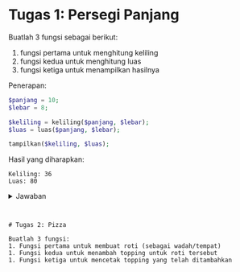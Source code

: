 # Tugas 1: Persegi Panjang

Buatlah 3 fungsi sebagai berikut:
1. fungsi pertama untuk menghitung keliling
2. fungsi kedua untuk menghitung luas
3. fungsi ketiga untuk menampilkan hasilnya

Penerapan:

```php
$panjang = 10;
$lebar = 8;

$keliling = keliling($panjang, $lebar);
$luas = luas($panjang, $lebar);

tampilkan($keliling, $luas);
```

Hasil yang diharapkan:
```console
Keliling: 36
Luas: 80
```

<details>
    <summary>Jawaban</summary>

```php
<?php

$panjang = 10;
$lebar = 8;

$keliling = keliling($panjang, $lebar);
$luas = luas($panjang, $lebar);


function keliling ($panjang, $lebar) {
    $keliling = 2 * ($panjang + $lebar);
    return $keliling;
}

function luas ($panjang, $lebar) {
    $luas = $panjang * $lebar;
    return $luas;
}

function tampilkan ($keliling, $luas) {
    echo "Keliling: $keliling".PHP_EOL;
    echo "Luas: $luas \n";
}

tampilkan($keliling, $luas);
```
</details>




```


# Tugas 2: Pizza

Buatlah 3 fungsi:
1. Fungsi pertama untuk membuat roti (sebagai wadah/tempat)
1. Fungsi kedua untuk menambah topping untuk roti tersebut
1. Fungsi ketiga untuk mencetak topping yang telah ditambahkan

